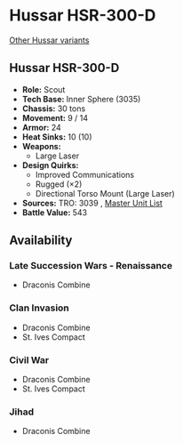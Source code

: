 # Hussar HSR-300-D 

[Other Hussar variants](../hussar.md) 

## Hussar HSR-300-D 

- **Role:** Scout 
- **Tech Base:** Inner Sphere (3035) 
- **Chassis:** 30 tons 
- **Movement:** 9 / 14 
- **Armor:** 24 
- **Heat Sinks:** 10 (10) 
- **Weapons:** 
  - Large Laser 
- **Design Quirks:** 
  - Improved Communications 
  - Rugged (×2) 
  - Directional Torso Mount (Large Laser) 
- **Sources:** TRO: 3039 , [Master Unit List](http://masterunitlist.info/Unit/Details/1587) 
- **Battle Value:** 543 

## Availability 

### Late Succession Wars - Renaissance 

- Draconis Combine 

### Clan Invasion 

- Draconis Combine 
- St. Ives Compact 

### Civil War 

- Draconis Combine 
- St. Ives Compact 

### Jihad 

- Draconis Combine 

